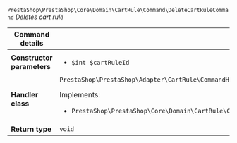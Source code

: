 `PrestaShop\PrestaShop\Core\Domain\CartRule\Command\DeleteCartRuleCommand`
_Deletes cart rule_

| Command details            |    |
| -------------------------- | -- |
| **Constructor parameters** | <ul> <li>`$int $cartRuleId`</li> </ul> |
| **Handler class**          | `PrestaShop\PrestaShop\Adapter\CartRule\CommandHandler\DeleteCartRuleHandler`  <p> Implements: </p> <ul>  <li>`PrestaShop\PrestaShop\Core\Domain\CartRule\CommandHandler\DeleteCartRuleHandlerInterface`</li>  |
| **Return type** |  `void`  |
